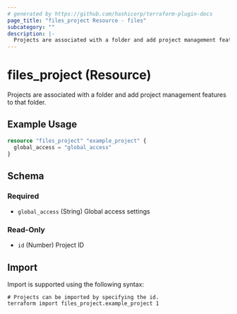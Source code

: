 ```yaml
---
# generated by https://github.com/hashicorp/terraform-plugin-docs
page_title: "files_project Resource - files"
subcategory: ""
description: |-
  Projects are associated with a folder and add project management features to that folder.
---
```


# files_project (Resource)

Projects are associated with a folder and add project management features to that folder.

## Example Usage

```terraform
resource "files_project" "example_project" {
  global_access = "global_access"
}
```

<!-- schema generated by tfplugindocs -->
## Schema

### Required

- `global_access` (String) Global access settings

### Read-Only

- `id` (Number) Project ID

## Import

Import is supported using the following syntax:

```shell
# Projects can be imported by specifying the id.
terraform import files_project.example_project 1
```
